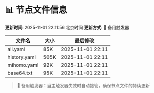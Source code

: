 # 📊 节点文件信息

**更新时间**: 2025-11-01 22:11:56 北京时间
**更新方式**: 🔄 备用触发器

| 文件名 | 大小 | 最后修改 |
|--------|------|----------|
| all.yaml | 85K | 2025-11-01 22:11 |
| history.yaml | 505K | 2025-11-01 22:11 |
| mihomo.yaml | 92K | 2025-11-01 22:11 |
| base64.txt | 95K | 2025-11-01 22:11 |

> 🔄 备用触发器：当主触发器失效时自动接管，确保节点文件的持续更新
